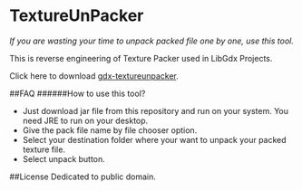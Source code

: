 # TextureUnPacker

*If you are wasting your time to unpack packed file one by one, use this tool.*


This is reverse engineering of Texture Packer used in LibGdx Projects.

Click here to download [gdx-textureunpacker](https://www.dropbox.com/s/55luzp0dfz6cw0i/gdx-textureunpacker.jar).


##FAQ
######How to use this tool?
- Just download jar file from this repository and run on your system. You need JRE to run on your desktop.
- Give the pack file name by file chooser option.
- Select your destination folder where your want to unpack your packed texture file.
- Select unpack button.

##License 
Dedicated to public domain.
